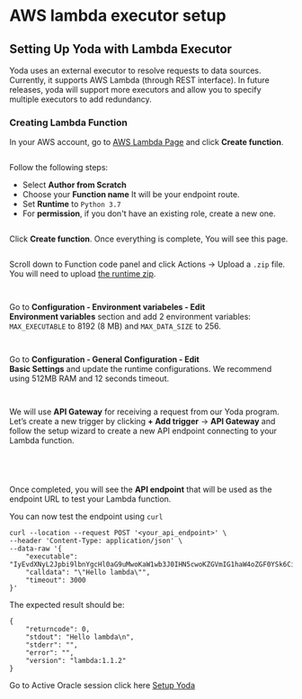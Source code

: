 # AWS lambda executor setup

## Setting Up Yoda with Lambda Executor

Yoda uses an external executor to resolve requests to data sources. Currently, it supports AWS Lambda (through REST interface). In future releases, yoda will support more executors and allow you to specify multiple executors to add redundancy.

### Creating Lambda Function

In your AWS account, go to [AWS Lambda Page](https://ap-southeast-1.console.aws.amazon.com/lambda/home?region=ap-southeast-1#/functions) and click **Create function**.

<figure><img src="../../../.gitbook/assets/image (1) (1) (1).png" alt=""><figcaption></figcaption></figure>

Follow the following steps:

* Select **Author from Scratch**
* Choose your **Function name** It will be your endpoint route.
* Set **Runtime** to `Python 3.7`
* For **permission**, if you don't have an existing role, create a new one.

<figure><img src="../../../.gitbook/assets/image (1) (1) (1) (1).png" alt=""><figcaption></figcaption></figure>

Click **Create function**. Once everything is complete, You will see this page.

<figure><img src="../../../.gitbook/assets/image (2) (1) (1).png" alt=""><figcaption></figcaption></figure>

Scroll down to Function code panel and click Actions -> Upload a `.zip` file. You will need to upload [the runtime zip](https://github.com/bandprotocol/data-source-runtime/releases/download/v2.0.0/lambda-yoda.zip).

<figure><img src="../../../.gitbook/assets/image (4) (1).png" alt=""><figcaption></figcaption></figure>

<figure><img src="../../../.gitbook/assets/image (5) (1).png" alt=""><figcaption></figcaption></figure>

Go to **Configuration - Environment variabeles - Edit**\
**Environment variables** section and add 2 environment variables: `MAX_EXECUTABLE` to 8192 (8 MB) and `MAX_DATA_SIZE` to 256.

<figure><img src="../../../.gitbook/assets/image (7) (1).png" alt=""><figcaption></figcaption></figure>

<figure><img src="../../../.gitbook/assets/image (6) (1).png" alt=""><figcaption></figcaption></figure>

Go to **Configuration - General Configuration - Edit** \
**Basic Settings** and update the runtime configurations. We recommend using 512MB RAM and 12 seconds timeout.

<figure><img src="../../../.gitbook/assets/image (8) (1).png" alt=""><figcaption></figcaption></figure>

<figure><img src="../../../.gitbook/assets/image (9) (1).png" alt=""><figcaption></figcaption></figure>

We will use **API Gateway** for receiving a request from our Yoda program. Let’s create a new trigger by clicking **+ Add trigger** -> **API Gateway** and follow the setup wizard to create a new API endpoint connecting to your Lambda function.

<figure><img src="../../../.gitbook/assets/image (10) (1).png" alt=""><figcaption></figcaption></figure>

<figure><img src="../../../.gitbook/assets/image (11) (1).png" alt=""><figcaption></figcaption></figure>

<figure><img src="../../../.gitbook/assets/image (12) (1).png" alt=""><figcaption></figcaption></figure>

<figure><img src="../../../.gitbook/assets/image (13) (1).png" alt=""><figcaption></figcaption></figure>

Once completed, you will see the **API endpoint** that will be used as the endpoint URL to test your Lambda function.

You can now test the endpoint using `curl`

```
curl --location --request POST '<your_api_endpoint>' \
--header 'Content-Type: application/json' \
--data-raw '{
    "executable": "IyEvdXNyL2Jpbi9lbnYgcHl0aG9uMwoKaW1wb3J0IHN5cwoKZGVmIG1haW4oZGF0YSk6CiAgICByZXR1cm4gZGF0YQoKCmlmIF9fbmFtZV9fID09ICJfX21haW5fXyI6CiAgICB0cnk6CiAgICAgICAgcHJpbnQobWFpbigqc3lzLmFyZ3ZbMTpdKSkKICAgIGV4Y2VwdCBFeGNlcHRpb24gYXMgZToKICAgICAgICBwcmludChzdHIoZSksIGZpbGU9c3lzLnN0ZGVycikKICAgICAgICBzeXMuZXhpdCgxKQo=",
    "calldata": "\"Hello lambda\"",
    "timeout": 3000
}'
```

The expected result should be:

```
{
    "returncode": 0,
    "stdout": "Hello lambda\n",
    "stderr": "",
    "error": "",
    "version": "lambda:1.1.2"
}
```

Go to Active Oracle session click here [Setup Yoda](set-the-yoda-configurations.md#step-52-set-the-yoda-configurations)
